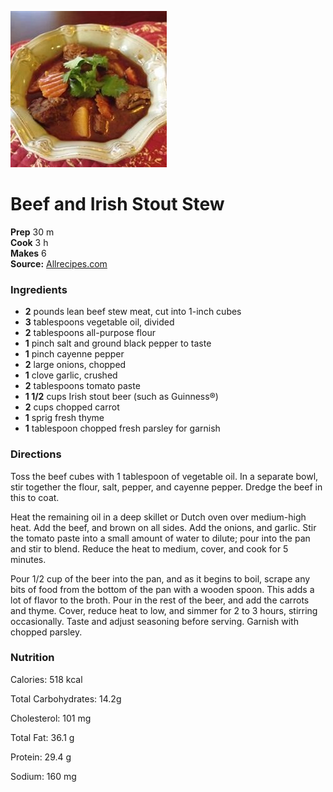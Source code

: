 [![](./images/495af533-5758-45ef-9f29-10ccb51bee6a.jpg)](http://images.media-allrecipes.com/userphotos/250x250/377755.jpg)

#  Beef and Irish Stout Stew

**Prep** 30 m  
**Cook** 3 h  
**Makes** 6  
**Source:** [Allrecipes.com](http://allrecipes.com/recipe/70298/beef-and-irish-stout-stew/)

###  Ingredients

  *  **2** pounds lean beef stew meat, cut into 1-inch cubes
  *  **3** tablespoons vegetable oil, divided
  *  **2** tablespoons all-purpose flour
  *  **1** pinch salt and ground black pepper to taste
  *  **1** pinch cayenne pepper
  *  **2** large onions, chopped
  *  **1** clove garlic, crushed
  *  **2** tablespoons tomato paste
  *  **1 1/2** cups Irish stout beer (such as Guinness®)
  *  **2** cups chopped carrot
  *  **1** sprig fresh thyme
  *  **1** tablespoon chopped fresh parsley for garnish

###  Directions

Toss the beef cubes with 1 tablespoon of vegetable oil. In a separate bowl,
stir together the flour, salt, pepper, and cayenne pepper. Dredge the beef in
this to coat.

Heat the remaining oil in a deep skillet or Dutch oven over medium-high heat.
Add the beef, and brown on all sides. Add the onions, and garlic. Stir the
tomato paste into a small amount of water to dilute; pour into the pan and
stir to blend. Reduce the heat to medium, cover, and cook for 5 minutes.

Pour 1/2 cup of the beer into the pan, and as it begins to boil, scrape any
bits of food from the bottom of the pan with a wooden spoon. This adds a lot
of flavor to the broth. Pour in the rest of the beer, and add the carrots and
thyme. Cover, reduce heat to low, and simmer for 2 to 3 hours, stirring
occasionally. Taste and adjust seasoning before serving. Garnish with chopped
parsley.

###  Nutrition

Calories: 518 kcal

Total Carbohydrates: 14.2g

Cholesterol: 101 mg

Total Fat: 36.1 g

Protein: 29.4 g

Sodium: 160 mg

